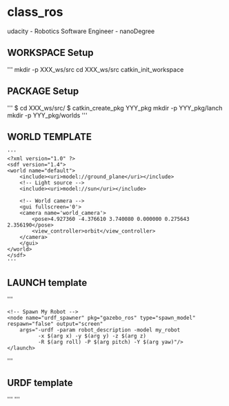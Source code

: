 # class_ros
udacity - Robotics Software Engineer - nanoDegree

## WORKSPACE Setup
'''
mkdir -p XXX_ws/src
cd XXX_ws/src
catkin_init_workspace
## PACKAGE Setup
'''
$ cd XXX_ws/src/
$ catkin_create_pkg YYY_pkg
mkdir -p YYY_pkg/lanch
mkdir -p YYY_pkg/worlds
'''


## WORLD TEMPLATE 
    '''
    <?xml version="1.0" ?>
    <sdf version="1.4">
    <world name="default">
        <include><uri>model://ground_plane</uri></include>
        <!-- Light source -->
        <include><uri>model://sun</uri></include>

        <!-- World camera -->
        <gui fullscreen='0'>
        <camera name='world_camera'>
            <pose>4.927360 -4.376610 3.740080 0.000000 0.275643 2.356190</pose>
            <view_controller>orbit</view_controller>
        </camera>
        </gui>
    </world>
    </sdf>
    '''

## LAUNCH template 
'''
    <?xml version="1.0" encoding="UTF-8"?>
    <launch>
    <!-- World File -->
    <arg name="world_file" default="$(find my_robot)/worlds/empty.world"/>
    <!-- Launch Gazebo World -->
    <include file="$(find gazebo_ros)/launch/######.launch">
        <arg name="use_sim_time" value="true"/>
        <arg name="debug" value="false"/>
        <arg name="gui" value="true" />
        <arg name="world_name" value="$(arg world_file)"/>
    </include>
    <!-- Find my robot Description-->
    <param name="robot_description" command="$(find xacro)/xacro --inorder '$(find my_robot)/urdf/my_robot.xacro'" />

    <!-- Spawn My Robot -->
    <node name="urdf_spawner" pkg="gazebo_ros" type="spawn_model" respawn="false" output="screen" 
        args="-urdf -param robot_description -model my_robot 
              -x $(arg x) -y $(arg y) -z $(arg z)
              -R $(arg roll) -P $(arg pitch) -Y $(arg yaw)"/>    
    </launch>
'''

## URDF template 
'''
    <?xml version="1.0"?>
    <robot name="two_link_robot">
    <!--Links-->
    <link name="link_1">
        <visual>
        <geometry>
            <cylinder length="0.5" radius="0.2"/>
        </geometry>
        </visual>
    </link>
    <link name="link_2">
        <visual>
        <geometry>
            <box size="0.6 0.1 0.2"/>
        </geometry>
        </visual>
    </link>
    <!--Joints-->
    <joint name="joint_1" type="continuous">
        <parent link="link_1"/>
        <child link="link_2"/>
    </joint>
    </robot>
'''
